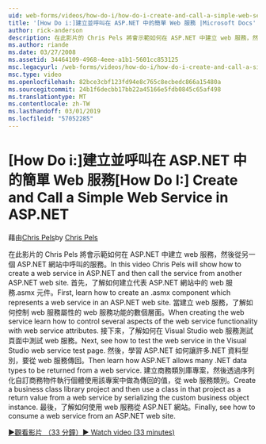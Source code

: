 ```yaml
---
uid: web-forms/videos/how-do-i/how-do-i-create-and-call-a-simple-web-service-in-aspnet
title: '[How Do i:]建立並呼叫在 ASP.NET 中的簡單 Web 服務 |Microsoft Docs'
author: rick-anderson
description: 在此影片的 Chris Pels 將會示範如何在 ASP.NET 中建立 web 服務，然後從另一個 ASP.NET 網站中呼叫的服務。 首先，了解如何建立...
ms.author: riande
ms.date: 03/27/2008
ms.assetid: 34464109-4968-4eee-a1b1-5601cc853125
msc.legacyurl: /web-forms/videos/how-do-i/how-do-i-create-and-call-a-simple-web-service-in-aspnet
msc.type: video
ms.openlocfilehash: 82bce3cbf123fd94e8c765c8ecbedc866a15480a
ms.sourcegitcommit: 24b1f6decbb17bb22a45166e5fdb0845c65af498
ms.translationtype: MT
ms.contentlocale: zh-TW
ms.lasthandoff: 03/01/2019
ms.locfileid: "57052285"
---
```

<a name="how-do-i-create-and-call-a-simple-web-service-in-aspnet"></a><span data-ttu-id="ef175-104">[How Do i:]建立並呼叫在 ASP.NET 中的簡單 Web 服務</span><span class="sxs-lookup"><span data-stu-id="ef175-104">[How Do I:] Create and Call a Simple Web Service in ASP.NET</span></span>
====================
<span data-ttu-id="ef175-105">藉由[Chris Pels](https://twitter.com/chrispels)</span><span class="sxs-lookup"><span data-stu-id="ef175-105">by [Chris Pels](https://twitter.com/chrispels)</span></span>

<span data-ttu-id="ef175-106">在此影片的 Chris Pels 將會示範如何在 ASP.NET 中建立 web 服務，然後從另一個 ASP.NET 網站中呼叫的服務。</span><span class="sxs-lookup"><span data-stu-id="ef175-106">In this video Chris Pels will show how to create a web service in ASP.NET and then call the service from another ASP.NET web site.</span></span> <span data-ttu-id="ef175-107">首先，了解如何建立代表 ASP.NET 網站中的 web 服務.asmx 元件。</span><span class="sxs-lookup"><span data-stu-id="ef175-107">First, learn how to create an .asmx component which represents a web service in an ASP.NET web site.</span></span> <span data-ttu-id="ef175-108">當建立 web 服務，了解如何控制 web 服務屬性的 web 服務功能的數個層面。</span><span class="sxs-lookup"><span data-stu-id="ef175-108">When creating the web service learn how to control several aspects of the web service functionality with web service attributes.</span></span> <span data-ttu-id="ef175-109">接下來，了解如何在 Visual Studio web 服務測試頁面中測試 web 服務。</span><span class="sxs-lookup"><span data-stu-id="ef175-109">Next, see how to test the web service in the Visual Studio web service test page.</span></span> <span data-ttu-id="ef175-110">然後，學習 ASP.NET 如何讓許多.NET 資料型別，要從 web 服務傳回。</span><span class="sxs-lookup"><span data-stu-id="ef175-110">Then learn how ASP.NET allows many .NET data types to be returned from a web service.</span></span> <span data-ttu-id="ef175-111">建立商務類別庫專案，然後透過序列化自訂商務物件執行個體使用該專案中做為傳回的值，從 web 服務類別。</span><span class="sxs-lookup"><span data-stu-id="ef175-111">Create a business class library project and then use a class in that project as a return value from a web service by serializing the custom business object instance.</span></span> <span data-ttu-id="ef175-112">最後，了解如何使用 web 服務從 ASP.NET 網站。</span><span class="sxs-lookup"><span data-stu-id="ef175-112">Finally, see how to consume a web service from an ASP.NET web site.</span></span>

[<span data-ttu-id="ef175-113">&#9654;觀看影片 （33 分鐘）</span><span class="sxs-lookup"><span data-stu-id="ef175-113">&#9654; Watch video (33 minutes)</span></span>](https://channel9.msdn.com/Blogs/ASP-NET-Site-Videos/how-do-i-create-and-call-a-simple-web-service-in-aspnet)
